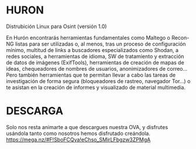 # HURON
Distrubición Linux para Osint (versión 1.0)

En Hurón encontrarás herramientas fundamentales como Maltego o Recon-NG listas para ser utilizadas o, al menos, tras un proceso de configuración mínimo, multitud de links a buscadores especializados como Shodan, a redes sociales, a herramientas de idioma, SW de tratamiento y extracción de datos de imágenes (ExifTools), herramientas de creación de mapas de ideas, chequeadores de nombres de usuarios, anonimizadores de correo… Pero también herramientas que te permitan llevar a cabo las tareas de investigación de forma segura (bloqueadores de rastreo, navegador Tor…) o te asistan en la creación de informes y visualizado de material multimedia.

# DESCARGA
Solo nos resta animarte a que descargues nuestra OVA, y disfrutes usándola tanto como nosotros hemos disfrutado creándola.</br>
https://mega.nz/#F!SboFCQya!eChso_SMirLFbgzw3ZPMgA


